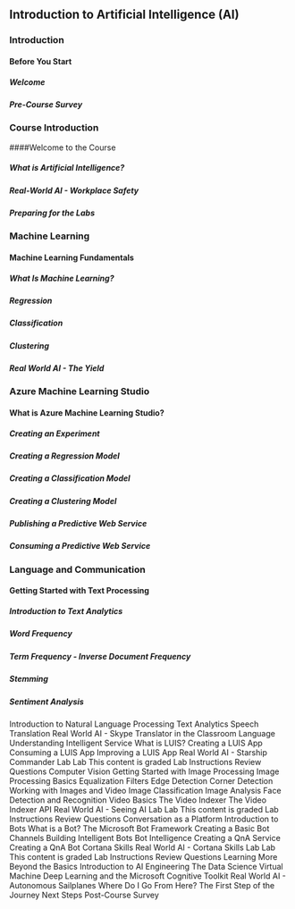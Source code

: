 ## Introduction to Artificial Intelligence (AI)

### Introduction
#### Before You Start
##### Welcome
##### Pre-Course Survey

### Course Introduction
####Welcome to the Course
##### What is Artificial Intelligence?
##### Real-World AI - Workplace Safety
##### Preparing for the Labs

### Machine Learning
#### Machine Learning Fundamentals
##### What Is Machine Learning?
##### Regression
##### Classification
##### Clustering
##### Real World AI - The Yield

### Azure Machine Learning Studio
#### What is Azure Machine Learning Studio?
##### Creating an Experiment
##### Creating a Regression Model
##### Creating a Classification Model
##### Creating a Clustering Model
##### Publishing a Predictive Web Service
##### Consuming a Predictive Web Service

 
 
### Language and Communication
#### Getting Started with Text Processing
##### Introduction to Text Analytics
##### Word Frequency
##### Term Frequency - Inverse Document Frequency
##### Stemming
##### Sentiment Analysis



 Introduction to Natural Language Processing
Text Analytics
Speech
Translation
Real World AI - Skype Translator in the Classroom
 Language Understanding Intelligent Service
What is LUIS?
Creating a LUIS App
Consuming a LUIS App
Improving a LUIS App
Real World AI - Starship Commander
 Lab
Lab  This content is graded
Lab Instructions
Review Questions
 Computer Vision
 Getting Started with Image Processing
Image Processing Basics
Equalization
Filters
Edge Detection
Corner Detection
 Working with Images and Video
Image Classification
Image Analysis
Face Detection and Recognition
Video Basics
The Video Indexer
The Video Indexer API
Real World AI - Seeing AI
 Lab
Lab  This content is graded
Lab Instructions
Review Questions
 Conversation as a Platform
 Introduction to Bots
What is a Bot?
The Microsoft Bot Framework
Creating a Basic Bot
Channels
 Building Intelligent Bots
Bot Intelligence
Creating a QnA Service
Creating a QnA Bot
Cortana Skills
Real World AI - Cortana Skills
 Lab
Lab  This content is graded
Lab Instructions
Review Questions
 Learning More
 Beyond the Basics
Introduction to AI Engineering
The Data Science Virtual Machine
Deep Learning and the Microsoft Cognitive Toolkit
Real World AI - Autonomous Sailplanes
 Where Do I Go From Here?
The First Step of the Journey
Next Steps
Post-Course Survey
